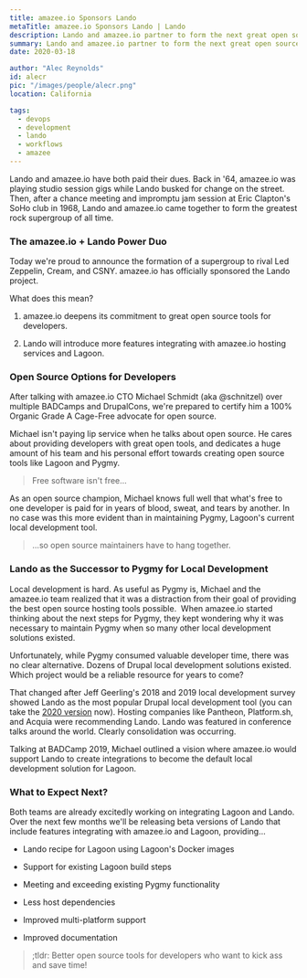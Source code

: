 ```yaml
---
title: amazee.io Sponsors Lando
metaTitle: amazee.io Sponsors Lando | Lando
description: Lando and amazee.io partner to form the next great open source supergroup, cranking developer productivity up to 11.
summary: Lando and amazee.io partner to form the next great open source supergroup, cranking developer productivity up to 11.
date: 2020-03-18

author: "Alec Reynolds"
id: alecr
pic: "/images/people/alecr.png"
location: California

tags:
  - devops
  - development
  - lando
  - workflows
  - amazee
---
```


Lando and amazee.io have both paid their dues. Back in '64, amazee.io was playing studio session gigs while Lando busked for change on the street. Then, after a chance meeting and impromptu jam session at Eric Clapton's SoHo club in 1968, Lando and amazee.io came together to form the greatest rock supergroup of all time.

### The amazee.io + Lando Power Duo

Today we're proud to announce the formation of a supergroup to rival Led Zeppelin, Cream, and CSNY. amazee.io has officially sponsored the Lando project.

What does this mean?

1.  amazee.io deepens its commitment to great open source tools for developers.

2.  Lando will introduce more features integrating with amazee.io hosting services and Lagoon.

### Open Source Options for Developers

After talking with amazee.io CTO Michael Schmidt (aka @schnitzel) over multiple BADCamps and DrupalCons, we're prepared to certify him a 100% Organic Grade A Cage-Free advocate for open source.

Michael isn't paying lip service when he talks about open source. He cares about providing developers with great open tools, and dedicates a huge amount of his team and his personal effort towards creating open source tools like Lagoon and Pygmy.

> Free software isn't free...

As an open source champion, Michael knows full well that what's free to one developer is paid for in years of blood, sweat, and tears by another. In no case was this more evident than in maintaining Pygmy, Lagoon's current local development tool.

> ...so open source maintainers have to hang together.

### Lando as the Successor to Pygmy for Local Development

Local development is hard. As useful as Pygmy is, Michael and the amazee.io team realized that it was a distraction from their goal of providing the best open source hosting tools possible.  When amazee.io started thinking about the next steps for Pygmy, they kept wondering why it was necessary to maintain Pygmy when so many other local development solutions existed.

Unfortunately, while Pygmy consumed valuable developer time, there was no clear alternative. Dozens of Drupal local development solutions existed. Which project would be a reliable resource for years to come?

That changed after Jeff Geerling's 2018 and 2019 local development survey showed Lando as the most popular Drupal local development tool (you can take the [2020 version](https://docs.google.com/forms/d/e/1FAIpQLSe_7UurduduzKf5DPMakmbQ9Lu8vZKKu8pHyzSFq4UJrNZh5w/viewform) now). Hosting companies like Pantheon, Platform.sh, and Acquia were recommending Lando. Lando was featured in conference talks around the world. Clearly consolidation was occurring.

Talking at BADCamp 2019, Michael outlined a vision where amazee.io would support Lando to create integrations to become the default local development solution for Lagoon.

### What to Expect Next?

Both teams are already excitedly working on integrating Lagoon and Lando. Over the next few months we'll be releasing beta versions of Lando that include features integrating with amazee.io and Lagoon, providing...

-   Lando recipe for Lagoon using Lagoon's Docker images

-   Support for existing Lagoon build steps

-   Meeting and exceeding existing Pygmy functionality

-   Less host dependencies

-   Improved multi-platform support

-   Improved documentation

> ;tldr: Better open source tools for developers who want to kick ass and save time!
